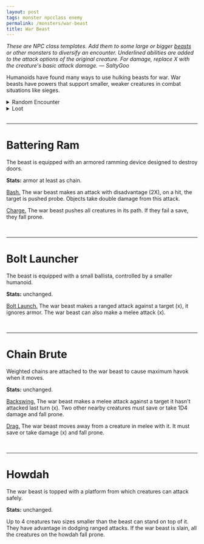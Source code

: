 ```yaml
---
layout: post
tags: monster npcclass enemy
permalink: /monsters/war-beast
title: War Beast
---
```


<span class="alchemy"> *These are NPC class templates. Add them to some large or bigger [beasts](https://saltygoo.github.io/list/monsters-beast) or other monsters to diversify an encounter. Underlined abilities are added to the attack options of the original creature. For damage, replace X with the creature's basic attack damage. — SaltyGoo* </span>

Humanoids have found many ways to use hulking beasts for war. War beasts have powers that support smaller, weaker creatures in combat situations like sieges.<br> 

<details markdown="1">
<summary>Random Encounter</summary>

1. **Monster:** 1 war beasts & 1D6 [soldiers](https://saltygoo.github.io/list/monsters-soldier) or [warriors](https://saltygoo.github.io/list/monsters-warrior).
1. **Lair:** A big corral with ominous chains anchered to a pole. <br>	&nbsp; OR <br>	**Omen:** War drums and beast screams.
1. **Spoor:** Trampled creature.
1. **Tracks:** Sound of war drums.
1. **Trace:** A lone hunter looking for cubs to train into war beasts.
1. **Trace:** Trampled house.
</details>

<details markdown="1">
<summary>Loot</summary>

Check on the original beasts stats.
</details>

<br>

---

# Battering Ram

The beast is equipped with an armored ramming device designed to destroy doors.

**Stats:** armor at least as chain.

<ins>Bash.</ins> The war beast makes an attack with disadvantage (2X), on a hit, the target is pushed probe. Objects take double damage from this attack.

<ins>Charge.</ins> The war beast pushes all creatures in its path. If they fail a save, they fall prone.

<br>


---

# Bolt Launcher

The beast is equipped with a small ballista, controlled by a smaller humanoid.

**Stats:** unchanged.

<ins>Bolt Launch.</ins> The war beast makes a ranged attack against a target (x), it ignores armor. The war beast can also make a melee attack (x).

<br>

---

# Chain Brute

Weighted chains are attached to the war beast to cause maximum havok when it moves.

**Stats:** unchanged.

<ins>Backswing.</ins> The war beast makes a melee attack against a target it hasn't attacked last turn (x). Two other nearby creatures must save or take 1D4 damage and fall prone. 

<ins>Drag.</ins> The war beast moves away from a creature in melee with it. It must save or take damage (x) and fall prone. 

<br>


---

# Howdah

The war beast is topped with a platform from which creatures can attack safely.

**Stats:** unchanged.

Up to 4 creatures two sizes smaller than the beast can stand on top of it. They have advantage in dodging ranged attacks. If the war beast is slain, all the creatures on the howdah fall prone.

<br>
